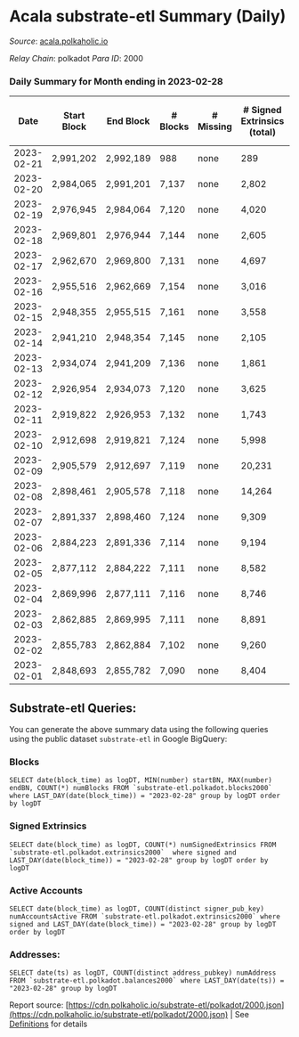 # Acala substrate-etl Summary (Daily)

_Source_: [acala.polkaholic.io](https://acala.polkaholic.io)

*Relay Chain*: polkadot
*Para ID*: 2000



### Daily Summary for Month ending in 2023-02-28


| Date | Start Block | End Block | # Blocks | # Missing | # Signed Extrinsics (total) | # Active Accounts | # Addresses with Balances | # Events | # Transfers | # XCM Transfers In | # XCM Transfers Out |
| ---- | ----------- | --------- | -------- | --------- | --------------------------- | ----------------- | ------------------------- | -------- | ----------- | ------------------ | ------------------- |
| 2023-02-21 | 2,991,202 | 2,992,189 | 988 | none  | 289 | 78 |  | 8,384 | 285 ($87,636.39) |   |   |
| 2023-02-20 | 2,984,065 | 2,991,201 | 7,137 | none  | 2,802 | 557 | 157,662 | 66,646 | 2,764 ($2,343,840.01) |   |   |
| 2023-02-19 | 2,976,945 | 2,984,064 | 7,120 | none  | 4,020 | 295 | 157,616 | 75,787 | 4,165 ($996,390.21) |   |   |
| 2023-02-18 | 2,969,801 | 2,976,944 | 7,144 | none  | 2,605 |  | 157,576 | 65,318 | 2,618 ($718,457.56) |   |   |
| 2023-02-17 | 2,962,670 | 2,969,800 | 7,131 | none  | 4,697 | 581 | 157,525 | 80,007 | 4,655 ($1,122,121.69) |   |   |
| 2023-02-16 | 2,955,516 | 2,962,669 | 7,154 | none  | 3,016 | 580 | 157,471 | 68,426 | 3,023 ($1,454,737.14) | 195 ($151,010.22) | 178 ($179,898.97) |
| 2023-02-15 | 2,948,355 | 2,955,515 | 7,161 | none  | 3,558 | 531 | 157,413 | 69,895 | 3,192 ($1,108,999.77) | 113 ($69,963.72) | 107 ($70,205.10) |
| 2023-02-14 | 2,941,210 | 2,948,354 | 7,145 | none  | 2,105 | 403 | 157,442 | 60,003 | 1,849 ($671,093.32) | 126 ($95,923.49) | 150 ($132,281.65) |
| 2023-02-13 | 2,934,074 | 2,941,209 | 7,136 | none  | 1,861 | 415 | 157,388 | 58,184 | 1,705 ($635,025.23) | 130 ($141,880.90) | 113 ($92,741.71) |
| 2023-02-12 | 2,926,954 | 2,934,073 | 7,120 | none  | 3,625 | 453 | 157,338 | 70,711 | 3,465 ($523,629.19) | 120 ($261,432.17) | 90 ($257,118.35) |
| 2023-02-11 | 2,919,822 | 2,926,953 | 7,132 | none  | 1,743 | 405 | 157,309 | 56,918 | 1,470 ($1,265,223.79) | 98 ($143,459.01) | 89 ($122,987.85) |
| 2023-02-10 | 2,912,698 | 2,919,821 | 7,124 | none  | 5,998 | 531 | 157,265 | 81,061 | 2,758 ($556,568.44) | 101 ($72,610.08) | 111 ($155,484.63) |
| 2023-02-09 | 2,905,579 | 2,912,697 | 7,119 | none  | 20,231 | 10,221 | 157,226 | 176,240 | 13,351 ($1,956,158.89) | 242 ($132,449.58) | 252 ($290,249.83) |
| 2023-02-08 | 2,898,461 | 2,905,578 | 7,118 | none  | 14,264 | 1,251 | 166,618 | 130,939 | 6,727 ($15,652,559.20) | 85 ($144,552.47) | 108 ($228,236.75) |
| 2023-02-07 | 2,891,337 | 2,898,460 | 7,124 | none  | 9,309 | 566 | 167,225 | 98,005 | 2,470 ($1,142,231.54) | 174 ($151,685.07) | 186 ($118,073.88) |
| 2023-02-06 | 2,884,223 | 2,891,336 | 7,114 | none  | 9,194 | 1,048 | 167,184 | 95,363 | 2,143 ($602,734.27) | 134 ($52,463.79) | 125 ($43,984.42) |
| 2023-02-05 | 2,877,112 | 2,884,222 | 7,111 | none  | 8,582 | 427 | 167,782 | 92,057 | 1,836 ($510,673.32) | 143 ($65,485.99) | 148 ($94,337.65) |
| 2023-02-04 | 2,869,996 | 2,877,111 | 7,116 | none  | 8,746 | 495 | 167,752 | 92,877 | 1,975 ($901,417.49) | 84 ($49,307.93) | 118 ($70,196.85) |
| 2023-02-03 | 2,862,885 | 2,869,995 | 7,111 | none  | 8,891 | 530 | 167,709 | 94,507 | 2,183 ($1,382,961.23) | 146 ($135,860.77) | 154 ($126,758.61) |
| 2023-02-02 | 2,855,783 | 2,862,884 | 7,102 | none  | 9,260 | 788 | 167,673 | 96,923 | 2,562 ($1,468,627.52) | 90 ($51,221.19) | 147 ($166,073.33) |
| 2023-02-01 | 2,848,693 | 2,855,782 | 7,090 | none  | 8,404 | 458 | 167,618 | 89,967 | 1,535 ($500,345.03) | 76 ($38,756.30) | 99 ($127,754.61) |

## Substrate-etl Queries:
You can generate the above summary data using the following queries using the public dataset `substrate-etl` in Google BigQuery:


### Blocks
```
SELECT date(block_time) as logDT, MIN(number) startBN, MAX(number) endBN, COUNT(*) numBlocks FROM `substrate-etl.polkadot.blocks2000`  where LAST_DAY(date(block_time)) = "2023-02-28" group by logDT order by logDT
```


### Signed Extrinsics
```
SELECT date(block_time) as logDT, COUNT(*) numSignedExtrinsics FROM `substrate-etl.polkadot.extrinsics2000`  where signed and LAST_DAY(date(block_time)) = "2023-02-28" group by logDT order by logDT
```


### Active Accounts
```
SELECT date(block_time) as logDT, COUNT(distinct signer_pub_key) numAccountsActive FROM `substrate-etl.polkadot.extrinsics2000` where signed and LAST_DAY(date(block_time)) = "2023-02-28" group by logDT order by logDT
```


### Addresses:
```
SELECT date(ts) as logDT, COUNT(distinct address_pubkey) numAddress FROM `substrate-etl.polkadot.balances2000` where LAST_DAY(date(ts)) = "2023-02-28" group by logDT
```



Report source: [https://cdn.polkaholic.io/substrate-etl/polkadot/2000.json](https://cdn.polkaholic.io/substrate-etl/polkadot/2000.json) | See [Definitions](/DEFINITIONS.md) for details
